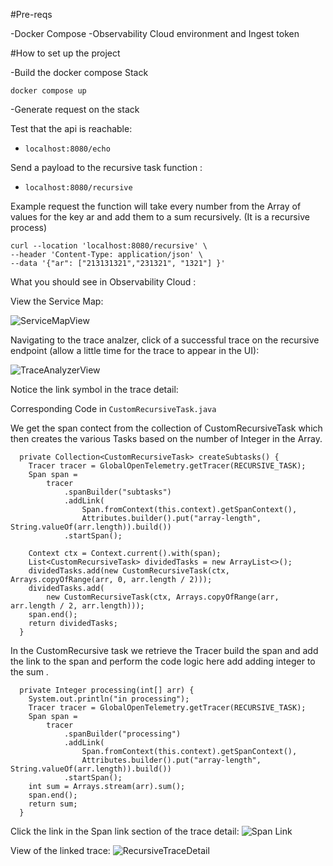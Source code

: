 #Pre-reqs 

-Docker Compose
-Observability Cloud environment and Ingest token

#How to set up the project

-Build the docker compose Stack 

```docker compose up``` 

-Generate request on the stack 

Test that the api is reachable:

- ```localhost:8080/echo```

Send a payload to the recursive task function :

- ```localhost:8080/recursive```

Example request the function will take every number from the Array of values for the key ar and add them to a sum recursively. (It is a recursive process)

``` 
curl --location 'localhost:8080/recursive' \
--header 'Content-Type: application/json' \
--data '{"ar": ["213131321","231321", "1321"] }' 
```

What you should see in Observability Cloud : 

View the Service Map:

![ServiceMapView](https://raw.githubusercontent.com/IsmaelKP2/DemoSpanLinking/main/img/ServiceMapView.png)

Navigating to the trace analzer, click of a successful trace on the recursive endpoint (allow a little time for the trace to appear in the UI):

![TraceAnalyzerView](https://raw.githubusercontent.com/IsmaelKP2/DemoSpanLinking/main/img/TraceAnalyzerView.png)


Notice the link symbol in the trace detail:

Corresponding Code in ```CustomRecursiveTask.java```

We get the span contect from the collection of CustomRecursiveTask which then creates the various Tasks based on the number of Integer in the Array. 
```
  private Collection<CustomRecursiveTask> createSubtasks() {
    Tracer tracer = GlobalOpenTelemetry.getTracer(RECURSIVE_TASK);
    Span span =
        tracer
            .spanBuilder("subtasks")
            .addLink(
                Span.fromContext(this.context).getSpanContext(),
                Attributes.builder().put("array-length", String.valueOf(arr.length)).build())
            .startSpan();

    Context ctx = Context.current().with(span);
    List<CustomRecursiveTask> dividedTasks = new ArrayList<>();
    dividedTasks.add(new CustomRecursiveTask(ctx, Arrays.copyOfRange(arr, 0, arr.length / 2)));
    dividedTasks.add(
        new CustomRecursiveTask(ctx, Arrays.copyOfRange(arr, arr.length / 2, arr.length)));
    span.end();
    return dividedTasks;
  }
  ```

In the CustomRecursive task we retrieve the Tracer build the span and add the link to the span and perform the code logic here add adding integer to the sum . 

```
  private Integer processing(int[] arr) {
    System.out.println("in processing");
    Tracer tracer = GlobalOpenTelemetry.getTracer(RECURSIVE_TASK);
    Span span =
        tracer
            .spanBuilder("processing")
            .addLink(
                Span.fromContext(this.context).getSpanContext(),
                Attributes.builder().put("array-length", String.valueOf(arr.length)).build())
            .startSpan(); 
    int sum = Arrays.stream(arr).sum();
    span.end();
    return sum;
  }
```

Click the link in the Span link section of the trace detail:
![Span Link](https://raw.githubusercontent.com/IsmaelKP2/DemoSpanLinking/main/img/SpanLink.png)

View of the linked trace:
![RecursiveTraceDetail](https://raw.githubusercontent.com/IsmaelKP2/DemoSpanLinking/main/img/RecursiveTraceDetail.png)



